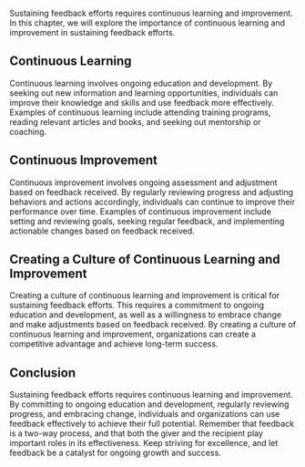 
Sustaining feedback efforts requires continuous learning and improvement. In this chapter, we will explore the importance of continuous learning and improvement in sustaining feedback efforts.

Continuous Learning
-------------------

Continuous learning involves ongoing education and development. By seeking out new information and learning opportunities, individuals can improve their knowledge and skills and use feedback more effectively. Examples of continuous learning include attending training programs, reading relevant articles and books, and seeking out mentorship or coaching.

Continuous Improvement
----------------------

Continuous improvement involves ongoing assessment and adjustment based on feedback received. By regularly reviewing progress and adjusting behaviors and actions accordingly, individuals can continue to improve their performance over time. Examples of continuous improvement include setting and reviewing goals, seeking regular feedback, and implementing actionable changes based on feedback received.

Creating a Culture of Continuous Learning and Improvement
---------------------------------------------------------

Creating a culture of continuous learning and improvement is critical for sustaining feedback efforts. This requires a commitment to ongoing education and development, as well as a willingness to embrace change and make adjustments based on feedback received. By creating a culture of continuous learning and improvement, organizations can create a competitive advantage and achieve long-term success.

Conclusion
----------

Sustaining feedback efforts requires continuous learning and improvement. By committing to ongoing education and development, regularly reviewing progress, and embracing change, individuals and organizations can use feedback effectively to achieve their full potential. Remember that feedback is a two-way process, and that both the giver and the recipient play important roles in its effectiveness. Keep striving for excellence, and let feedback be a catalyst for ongoing growth and success.
